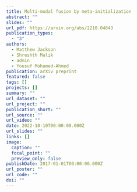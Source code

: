 ```yaml
---
title: Multi-modal fusion by meta-initialization
abstract: ""
slides: ""
url_pdf: https://arxiv.org/abs/2210.04843
publication_types:
  - "3"
authors:
  - Matthew Jackson
  - Shreshth Malik
  - admin
  - Yousuf Mohamed-Ahmed
publication: arXiv preprint
featured: false
tags: []
projects: []
summary: ""
url_dataset: ""
url_project: ""
publication_short: ""
url_source: ""
url_video: ""
date: 2022-10-10T00:00:00.000Z
url_slides: ""
links: []
image:
  caption: ""
  focal_point: ""
  preview_only: false
publishDate: 2017-01-01T00:00:00.000Z
url_poster: ""
url_code: ""
doi: ""
---
```

